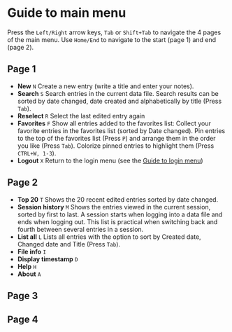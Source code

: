 # Guide to main menu
Press the ```Left/Right``` arrow keys, ```Tab``` or ```Shift+Tab``` to navigate the 4 pages of the main menu. Use ```Home/End``` to navigate to the start (page 1) and end (page 2).

## Page 1

- **New** ```N``` Create a new entry (write a title and enter your notes).
- **Search** ```S``` Search entries in the current data file. Search results can be sorted by date changed, date created and alphabetically by title (Press ```Tab```).
- **Reselect** ```R``` Select the last edited entry again
- **Favorites** ```F``` Show all entries added to the favorites list: Collect your favorite entries in the favorites list (sorted by Date changed). Pin entries to the top of the favorites list (Press ```P```) and arrange them in the order you like (Press ```Tab```). Colorize pinned entries to highlight them (Press ```CTRL+W, 1-3```).
- **Logout** ```X``` Return to the login menu (see the [Guide to login menu](Guide-to-login-menu.md))

## Page 2
- **Top 20** ```T``` Shows the 20 recent edited entries sorted by date changed.
- **Session history** ```M``` Shows the entries viewed in the current session, sorted by first to last. A session starts when logging into a data file and ends when logging out. This list is practical when switching back and fourth between several entries in a session.
- **List all** ```L``` Lists all entries with the option to sort by Created date, Changed date and Title (Press ```Tab```).
- **File info** ```I```
- **Display timestamp** ```D```
- **Help** ```H```
- **About** ```A```


## Page 3


## Page 4

